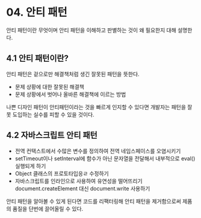# 04. 안티 패턴

안티 패턴이란 무엇이며 안티 패턴을 이해하고 판별하는 것이 왜 필요한지 대해 설명한다.

## 4.1 안티 패턴이란?

안티 패턴은 겉으로만 해결책처럼 생긴 잘못된 패턴을 뜻한다.

- 문제 상황에 대한 잘못된 해결책
- 문제 상황에서 벗어나 올바른 해결책에 이르는 방법

나쁜 디자인 패턴이 안티패턴이라는 것을 빠르게 인지할 수 있다면 개발자는 패턴을 잘못 도입하는 실수를 피할 수 있을 것이다.

## 4.2 자바스크립트 안티 패턴

- 전역 컨택스트에서 수많은 변수를 정의하여 전역 네임스페이스를 오염시키기
- setTimeout이나 setInterval에 함수가 아닌 문자열을 전달해서 내부적으로 eval() 실행되게 하기
- Object 클래스의 프로토타입응ㄹ 수정하기
- 자바스크립트를 인라인으로 사용하여 유연성을 떨어뜨리기
  document.createElement 대신 document.write 사용하기

안티 패턴을 알아볼 수 있게 된다면 코드를 리팩터링해 안티 패턴을 제거함으로써 제품의 품질을 단번에 끌어올릴 수 있다.
